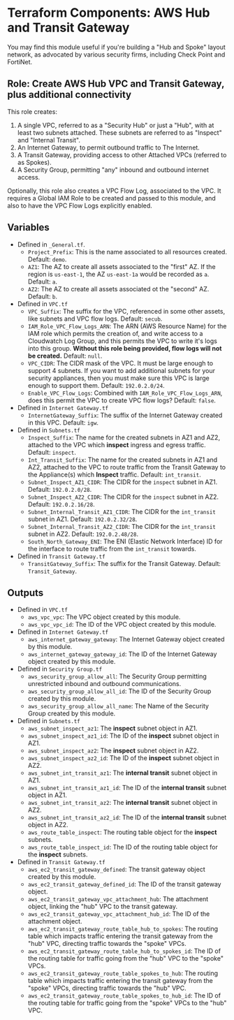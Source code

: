 # Terraform Components: AWS Hub and Transit Gateway

You may find this module useful if you're building a "Hub and Spoke" layout network, as advocated
by various security firms, including Check Point and FortiNet.

## Role: Create AWS Hub VPC and Transit Gateway, plus additional connectivity

This role creates:

1. A single VPC, referred to as a "Security Hub" or just a "Hub", with at least two subnets
attached. These subnets are referred to as "Inspect" and "Internal Transit".
2. An Internet Gateway, to permit outbound traffic to The Internet.
3. A Transit Gateway, providing access to other Attached VPCs (referred to as Spokes).
4. A Security Group, permitting "any" inbound and outbound internet access.

Optionally, this role also creates a VPC Flow Log, associated to the VPC. It requires a Global
IAM Role to be created and passed to this module, and also to have the VPC Flow Logs explicitly
enabled.

## Variables

* Defined in `_General.tf`.
  * `Project_Prefix`: This is the name associated to all resources created. Default: `demo`.
  * `AZ1`: The AZ to create all assets associated to the "first" AZ. If the region is `us-east-1`,
  the AZ `us-east-1a` would be recorded as `a`. Default: `a`.
  * `AZ2`: The AZ to create all assets associated ot the "second" AZ. Default: `b`.
* Defined in `VPC.tf`
  * `VPC_Suffix`: The suffix for the VPC, referenced in some other assets, like subnets and VPC
  flow logs. Default: `secub`.
  * `IAM_Role_VPC_Flow_Logs_ARN`: The ARN (AWS Resource Name) for the IAM role which permits the
  creation of, and write access to a Cloudwatch Log Group, and this permits the VPC to write it's
  logs into this group. **Without this role being provided, flow logs will not be created.**
  Default: `null`.
  * `VPC_CIDR`: The CIDR mask of the VPC. It must be large enough to support 4 subnets. If you want
  to add additional subnets for your security appliances, then you must make sure this VPC is large
  enough to support them. Default: `192.0.2.0/24`.
  * `Enable_VPC_Flow_Logs`: Combined with `IAM_Role_VPC_Flow_Logs_ARN`, does this permit the VPC
  to create VPC flow logs? Default: `false`.
* Defined in `Internet Gateway.tf`
  * `InternetGateway_Suffix`: The suffix of the Internet Gateway created in this VPC. Default:
  `igw`.
* Defined in `Subnets.tf`
  * `Inspect_Suffix`: The name for the created subnets in AZ1 and AZ2, attached to the VPC which
  **inspect** ingress and egress traffic. Default: `inspect`.
  * `Int_Transit_Suffix`: The name for the created subnets in AZ1 and AZ2, attached to the VPC to
  route traffic from the Transit Gateway to the Appliance(s) which **Inspect** traffic. Default:
  `int_transit`.
  * `Subnet_Inspect_AZ1_CIDR`: The CIDR for the `inspect` subnet in AZ1. Default: `192.0.2.0/28`.
  * `Subnet_Inspect_AZ2_CIDR`: The CIDR for the `inspect` subnet in AZ2. Default: `192.0.2.16/28`.
  * `Subnet_Internal_Transit_AZ1_CIDR`: The CIDR for the `int_transit` subnet in AZ1. Default:
  `192.0.2.32/28`.
  * `Subnet_Internal_Transit_AZ2_CIDR`: The CIDR for the `int_transit` subnet in AZ2. Default:
  `192.0.2.48/28`.
  * `South_North_Gateway_ENI`: The ENI (Elastic Network Interface) ID for the interface to route
  traffic from the `int_transit` towards.
* Defined in `Transit Gateway.tf`
  * `TransitGateway_Suffix`: The suffix for the Transit Gateway. Default: `Transit_Gateway`.

## Outputs

* Defined in `VPC.tf`
  * `aws_vpc_vpc`: The VPC object created by this module.
  * `aws_vpc_vpc_id`: The ID of the VPC object created by this module.
* Defined in `Internet Gateway.tf`
  * `aws_internet_gateway_gateway`: The Internet Gateway object created by this module.
  * `aws_internet_gateway_gateway_id`: The ID of the Internet Gateway object created by this module.
* Defined in `Security Group.tf`
  * `aws_security_group_allow_all`: The Security Group permitting unrestricted inbound and outbound communications.
  * `aws_security_group_allow_all_id`: The ID of the Security Group created by this module.
  * `aws_security_group_allow_all_name`: The Name of the Security Group created by this module.
* Defined in `Subnets.tf`
  * `aws_subnet_inspect_az1`: The **inspect** subnet object in AZ1.
  * `aws_subnet_inspect_az1_id`: The ID of the **inspect** subnet object in AZ1.
  * `aws_subnet_inspect_az2`: The **inspect** subnet object in AZ2.
  * `aws_subnet_inspect_az2_id`: The ID of the **inspect** subnet object in AZ2.
  * `aws_subnet_int_transit_az1`: The **internal transit** subnet object in AZ1.
  * `aws_subnet_int_transit_az1_id`: The ID of the **internal transit** subnet object in AZ1.
  * `aws_subnet_int_transit_az2`: The **internal transit** subnet object in AZ2.
  * `aws_subnet_int_transit_az2_id`: The ID of the **internal transit** subnet object in AZ2.
  * `aws_route_table_inspect`: The routing table object for the **inspect** subnets.
  * `aws_route_table_inspect_id`: The ID of the routing table object for the **inspect** subnets.
* Defined in `Transit Gateway.tf`
  * `aws_ec2_transit_gateway_defined`: The transit gateway object created by this module.
  * `aws_ec2_transit_gateway_defined_id`: The ID of the transit gateway object.
  * `aws_ec2_transit_gateway_vpc_attachment_hub`: The attachment object, linking the "hub" VPC to the transit gateway.
  * `aws_ec2_transit_gateway_vpc_attachment_hub_id`: The ID of the attachment object.
  * `aws_ec2_transit_gateway_route_table_hub_to_spokes`: The routing table which impacts traffic entering the transit gateway from the "hub" VPC, directing traffic towards the "spoke" VPCs.
  * `aws_ec2_transit_gateway_route_table_hub_to_spokes_id`: The ID of the routing table for traffic going from the "hub" VPC to the "spoke" VPCs.
  * `aws_ec2_transit_gateway_route_table_spokes_to_hub`: The routing table which impacts traffic entering the transit gateway from the "spoke" VPCs, directing traffic towards the "hub" VPC.
  * `aws_ec2_transit_gateway_route_table_spokes_to_hub_id`: The ID of the routing table for traffic going from the "spoke" VPCs to the "hub" VPC.
